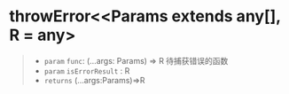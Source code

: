 # throwError<<Params extends any[], R = any>

> - `param` `func`: (...args: Params) => R 待捕获错误的函数
> - `param` `isErrorResult` : R
> - `returns` (...args:Params)=>R
